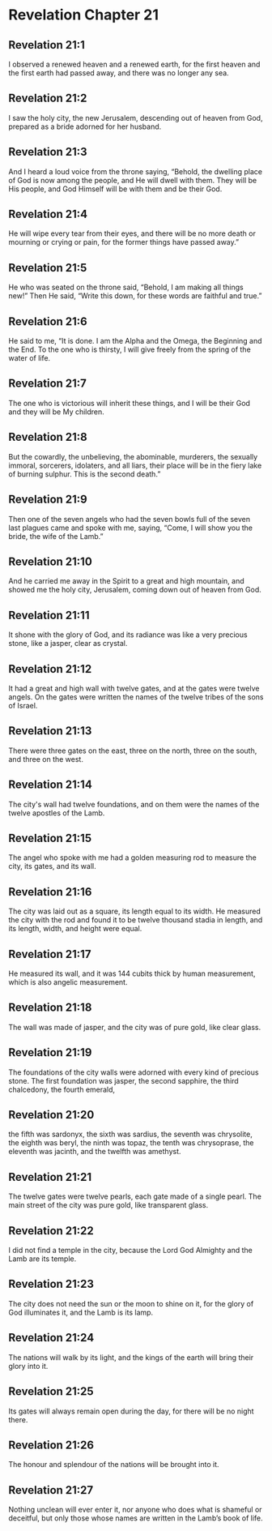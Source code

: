 # Revelation Chapter 21

## Revelation 21:1
I observed a renewed heaven and a renewed earth, for the first heaven and the first earth had passed away, and there was no longer any sea.

## Revelation 21:2
I saw the holy city, the new Jerusalem, descending out of heaven from God, prepared as a bride adorned for her husband.

## Revelation 21:3
And I heard a loud voice from the throne saying, “Behold, the dwelling place of God is now among the people, and He will dwell with them. They will be His people, and God Himself will be with them and be their God.

## Revelation 21:4
He will wipe every tear from their eyes, and there will be no more death or mourning or crying or pain, for the former things have passed away.”

## Revelation 21:5
He who was seated on the throne said, “Behold, I am making all things new!” Then He said, “Write this down, for these words are faithful and true.”

## Revelation 21:6
He said to me, “It is done. I am the Alpha and the Omega, the Beginning and the End. To the one who is thirsty, I will give freely from the spring of the water of life.

## Revelation 21:7
The one who is victorious will inherit these things, and I will be their God and they will be My children.

## Revelation 21:8
But the cowardly, the unbelieving, the abominable, murderers, the sexually immoral, sorcerers, idolaters, and all liars, their place will be in the fiery lake of burning sulphur. This is the second death.”

## Revelation 21:9
Then one of the seven angels who had the seven bowls full of the seven last plagues came and spoke with me, saying, “Come, I will show you the bride, the wife of the Lamb.”

## Revelation 21:10
And he carried me away in the Spirit to a great and high mountain, and showed me the holy city, Jerusalem, coming down out of heaven from God.

## Revelation 21:11
It shone with the glory of God, and its radiance was like a very precious stone, like a jasper, clear as crystal.

## Revelation 21:12
It had a great and high wall with twelve gates, and at the gates were twelve angels. On the gates were written the names of the twelve tribes of the sons of Israel.

## Revelation 21:13
There were three gates on the east, three on the north, three on the south, and three on the west.

## Revelation 21:14
The city's wall had twelve foundations, and on them were the names of the twelve apostles of the Lamb.

## Revelation 21:15
The angel who spoke with me had a golden measuring rod to measure the city, its gates, and its wall.

## Revelation 21:16
The city was laid out as a square, its length equal to its width. He measured the city with the rod and found it to be twelve thousand stadia in length, and its length, width, and height were equal.

## Revelation 21:17
He measured its wall, and it was 144 cubits thick by human measurement, which is also angelic measurement.

## Revelation 21:18
The wall was made of jasper, and the city was of pure gold, like clear glass.

## Revelation 21:19
The foundations of the city walls were adorned with every kind of precious stone. The first foundation was jasper, the second sapphire, the third chalcedony, the fourth emerald,

## Revelation 21:20
the fifth was sardonyx, the sixth was sardius, the seventh was chrysolite, the eighth was beryl, the ninth was topaz, the tenth was chrysoprase, the eleventh was jacinth, and the twelfth was amethyst.

## Revelation 21:21
The twelve gates were twelve pearls, each gate made of a single pearl. The main street of the city was pure gold, like transparent glass.

## Revelation 21:22
I did not find a temple in the city, because the Lord God Almighty and the Lamb are its temple.

## Revelation 21:23
The city does not need the sun or the moon to shine on it, for the glory of God illuminates it, and the Lamb is its lamp.

## Revelation 21:24
The nations will walk by its light, and the kings of the earth will bring their glory into it.

## Revelation 21:25
Its gates will always remain open during the day, for there will be no night there.

## Revelation 21:26
The honour and splendour of the nations will be brought into it.

## Revelation 21:27
Nothing unclean will ever enter it, nor anyone who does what is shameful or deceitful, but only those whose names are written in the Lamb’s book of life.
